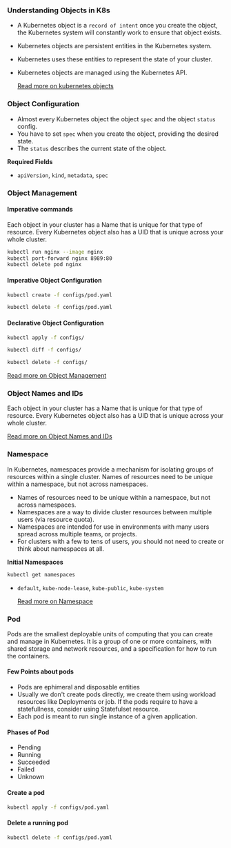 ### Understanding Objects in K8s
- A Kubernetes object is a `record of intent` once you create the object, the Kubernetes system will constantly work to ensure that object exists.
- Kubernetes objects are persistent entities in the Kubernetes system.
- Kubernetes uses these entities to represent the state of your cluster.
- Kubernetes objects are managed using the Kubernetes API.

    [Read more on kubernetes objects](https://kubernetes.io/docs/concepts/overview/working-with-objects/)

### Object Configuration
- Almost every Kubernetes object the object `spec` and the object `status` config.
- You have to set `spec` when you create the object, providing the desired state.
- The `status` describes the current state of the object.

**Required Fields**

- `apiVersion`, `kind`, `metadata`, `spec`

### Object Management

#### Imperative commands


Each object in your cluster has a Name that is unique for that type of resource. Every Kubernetes object also has a UID that is unique across your whole cluster.

```bash
kubectl run nginx --image nginx
kubectl port-forward nginx 8989:80
kubectl delete pod nginx
```

#### Imperative Object Configuration

```bash
kubectl create -f configs/pod.yaml
```

```bash
kubectl delete -f configs/pod.yaml
```

#### Declarative Object Configuration

```bash
kubectl apply -f configs/
```

```bash
kubectl diff -f configs/
```


```bash
kubectl delete -f configs/
```

[Read more on Object Management](https://kubernetes.io/docs/concepts/overview/working-with-objects/object-management/)

### Object Names and IDs

Each object in your cluster has a Name that is unique for that type of resource. Every Kubernetes object also has a UID that is unique across your whole cluster.

[Read more on Object Names and IDs](https://kubernetes.io/docs/concepts/overview/working-with-objects/names/)

### Namespace

In Kubernetes, namespaces provide a mechanism for isolating groups of resources within a single cluster. Names of resources need to be unique within a namespace, but not across namespaces.

- Names of resources need to be unique within a namespace, but not across namespaces.
- Namespaces are a way to divide cluster resources between multiple users (via resource quota).
- Namespaces are intended for use in environments with many users spread across multiple teams, or projects.
- For clusters with a few to tens of users, you should not need to create or think about namespaces at all.

**Initial Namespaces**
```bash
kubectl get namespaces
```
- `default`, `kube-node-lease`, `kube-public`, `kube-system`

    [Read more on Namespace](https://kubernetes.io/docs/concepts/overview/working-with-objects/namespaces/)

### Pod

Pods are the smallest deployable units of computing that you can create and manage in Kubernetes.
It is a group of one or more containers, with shared storage and network resources, and a specification for how to run the containers.

#### Few Points about pods
- Pods are ephimeral and disposable entities
- Usually we don't create pods directly, we create them using workload resources like Deployments or job. If the pods require to have a statefullness, consider using Statefulset resource.
- Each pod is meant to run single instance of a given application.

#### Phases of Pod
- Pending
- Running
- Succeeded
- Failed
- Unknown

#### Create a pod
```bash
kubectl apply -f configs/pod.yaml
```

#### Delete a running pod
```bash
kubectl delete -f configs/pod.yaml
```
